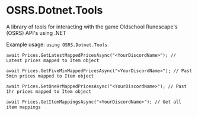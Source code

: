 # OSRS.Dotnet.Tools
A library of tools for interacting with the game Oldschool Runescape's (OSRS) API's using .NET

Example usage:
`using OSRS.Dotnet.Tools`

`await Prices.GetLatestMappedPricesAsync("<YourDiscordName>"); // Latest prices mapped to Item object`

`await Prices.GetFiveMinMappedPricesAsync("<YourDiscordName>"); // Past 5min prices mapped to Item object`

`await Prices.GetOneHrMappedPricesAsync("<YourDiscordName>"); // Past 1hr prices mapped to Item object`

`await Prices.GetItemMappingsAsync("<YourDiscordName>"); // Get all item mappings`
